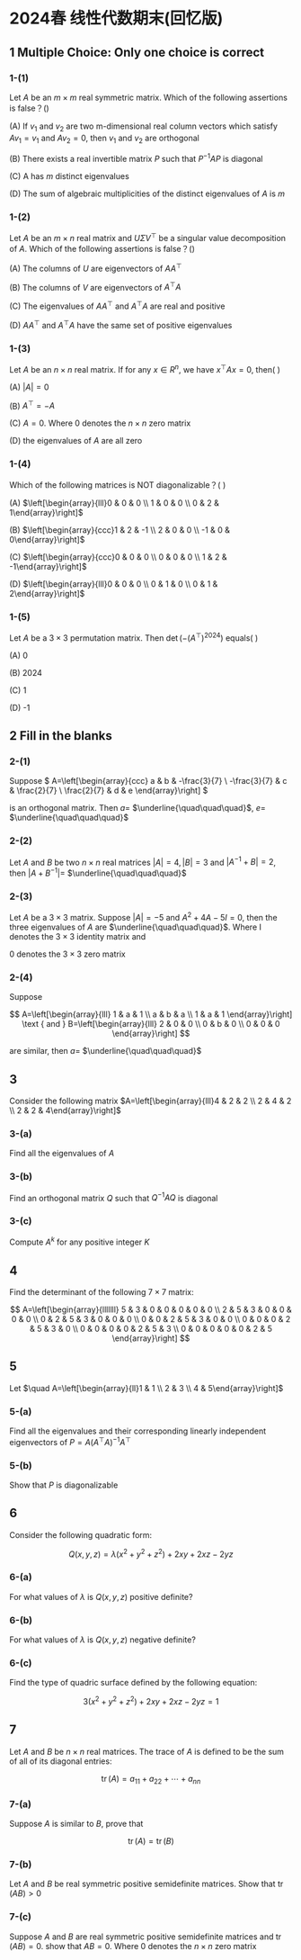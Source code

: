 # 2024春 线性代数期末(回忆版)

## 1 Multiple Choice: Only one choice is correct

### 1-(1)

Let $A$ be an $m \times m$ real symmetric matrix. Which of the following assertions is false？()

(A) If $v_{1}$ and $v_{2}$ are two m-dimensional real column vectors which satisfy $A v_{1}=v_{1}$ and $A v_{2}=0$, then $v_{1}$ and $v_{2}$ are orthogonal

(B) There exists a real invertible matrix $P$ such that $P^{-1} A P$ is diagonal

(C) A has $m$ distinct eigenvalues

(D) The sum of algebraic multiplicities of the distinct eigenvalues of $A$ is $m$

### 1-(2)

Let $A$ be an $m \times n$ real matrix and $U \Sigma V^{\top}$ be a singular value decomposition of $A$. Which of the following assertions is false？()

(A) The columns of $U$ are eigenvectors of $A A^{\top}$

(B) The columns of $V$ are eigenvectors of $A^{\top} A$

(C) The eigenvalues of $A A^{\top}$ and $A^{\top} A$ are real and positive

(D) $A A^{\top}$ and $A^{\top} A$ have the same set of positive eigenvalues

### 1-(3)

Let $A$ be an $n \times n$ real matrix. If for any $x \in R^{n}$, we have $x^{\top} A x=0$, then( )

(A) $|A|=0$

(B) $A^{\top}=-A$

(C) $A=0$. Where 0 denotes the $n \times n$ zero matrix

(D) the eigenvalues of $A$ are all zero

### 1-(4)

Which of the following matrices is NOT diagonalizable？( )

(A) $\left[\begin{array}{lll}0 & 0 & 0 \\ 1 & 0 & 0 \\ 0 & 2 & 1\end{array}\right]$

(B) $\left[\begin{array}{ccc}1 & 2 & -1 \\ 2 & 0 & 0 \\ -1 & 0 & 0\end{array}\right]$

(C) $\left[\begin{array}{ccc}0 & 0 & 0 \\ 0 & 0 & 0 \\ 1 & 2 & -1\end{array}\right]$

(D) $\left[\begin{array}{lll}0 & 0 & 0 \\ 0 & 1 & 0 \\ 0 & 1 & 2\end{array}\right]$

### 1-(5)

Let $A$ be a $3 \times 3$ permutation matrix. Then $\operatorname{det}\left(-\left(A^{\top}\right)^{2024}\right)$ equals( )

(A)  0

(B)  2024

(C)  1

(D) -1

## 2 Fill in the blanks

### 2-(1)

Suppose $
A=\left[\begin{array}{ccc}
a & b & -\frac{3}{7} \\
-\frac{3}{7} & c & \frac{2}{7} \\
\frac{2}{7} & d & e
\end{array}\right]
$

is an orthogonal matrix. Then $a=$ $\underline{\quad\quad\quad}$, $e=$ $\underline{\quad\quad\quad}$

### 2-(2)

Let $A$ and $B$ be two $n \times n$ real matrices $|A|=4,|B|=3$ and $\left|A^{-1}+B\right|=2$, then $\left|A+B^{-1}\right|=$ $\underline{\quad\quad\quad}$

### 2-(3)

Let $A$ be a $3 \times 3$ matrix. Suppose $|A|=-5$ and $A^{2}+4 A-5 I=0$, then the three eigenvalues of $A$ are $\underline{\quad\quad\quad}$. Where I denotes the $3 \times 3$ identity matrix and

0 denotes the $3 \times 3$ zero matrix

### 2-(4)

Suppose

$$
A=\left[\begin{array}{lll}
1 & a & 1 \\
a & b & a \\
1 & a & 1
\end{array}\right] \text { and } B=\left[\begin{array}{lll}
2 & 0 & 0 \\
0 & b & 0 \\
0 & 0 & 0
\end{array}\right]
$$

are similar, then $a=$ $\underline{\quad\quad\quad}$

## 3

Consider the following matrix $A=\left[\begin{array}{lll}4 & 2 & 2 \\ 2 & 4 & 2 \\ 2 & 2 & 4\end{array}\right]$

### 3-(a)

Find all the eigenvalues of $A$

### 3-(b)

Find an orthogonal matrix $Q$ such that $Q^{-1} A Q$ is diagonal

### 3-(c)

Compute $A^{k}$ for any positive integer $K$

## 4

Find the determinant of the following $7 \times 7$ matrix:

$$
A=\left[\begin{array}{lllllll}
5 & 3 & 0 & 0 & 0 & 0 & 0 \\
2 & 5 & 3 & 0 & 0 & 0 & 0 \\
0 & 2 & 5 & 3 & 0 & 0 & 0 \\
0 & 0 & 2 & 5 & 3 & 0 & 0 \\
0 & 0 & 0 & 2 & 5 & 3 & 0 \\
0 & 0 & 0 & 0 & 2 & 5 & 3 \\
0 & 0 & 0 & 0 & 0 & 2 & 5
\end{array}\right]
$$

## 5

Let $\quad A=\left[\begin{array}{ll}1 & 1 \\ 2 & 3 \\ 4 & 5\end{array}\right]$

### 5-(a)

Find all the eigenvalues and their corresponding linearly independent eigenvectors of $P=A\left(A^{\top} A\right)^{-1} A^{\top}$

### 5-(b)

Show that $P$ is diagonalizable

## 6

Consider the following quadratic form:

$$
Q(x, y, z)=\lambda\left(x^{2}+y^{2}+z^{2}\right)+2 x y+2 x z-2 y z
$$

### 6-(a)

For what values of $\lambda$ is $Q(x, y, z)$ positive definite?

### 6-(b)

For what values of $\lambda$ is $Q(x, y, z)$ negative definite?

### 6-(c)

Find the type of quadric surface defined by the following equation:

$$
3\left(x^{2}+y^{2}+z^{2}\right)+2 x y+2 x z-2 y z=1
$$

## 7

Let $A$ and $B$ be $n \times n$ real matrices. The trace of $A$ is defined to be the sum of all of its diagonal entries:

$$
\operatorname{tr}(A)=a_{11}+a_{22}+\cdots+a_{n n}
$$

### 7-(a)

Suppose $A$ is similar to $B$, prove that

$$
\operatorname{tr}(A)=\operatorname{tr}(B)
$$

### 7-(b)

Let $A$ and $B$ be real symmetric positive semidefinite matrices. Show that $\operatorname{tr}(A B)>0$

### 7-(c)

Suppose $A$ and $B$ are real symmetric positive semidefinite matrices and $\operatorname{tr}(A B)=0$. show that $A B=0$. Where 0 denotes the $n \times n$ zero matrix
